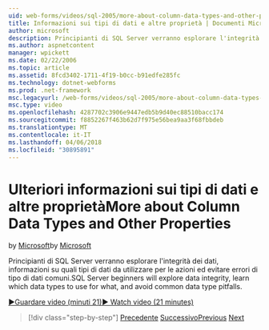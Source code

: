 ```yaml
---
uid: web-forms/videos/sql-2005/more-about-column-data-types-and-other-properties
title: Informazioni sui tipi di dati e altre proprietà | Documenti Microsoft
author: microsoft
description: Principianti di SQL Server verranno esplorare l'integrità dei dati, informazioni su quali tipi di dati da utilizzare per le azioni ed evitare errori di tipo di dati comuni.
ms.author: aspnetcontent
manager: wpickett
ms.date: 02/22/2006
ms.topic: article
ms.assetid: 8fcd3402-1711-4f19-b0cc-b91edfe285fc
ms.technology: dotnet-webforms
ms.prod: .net-framework
msc.legacyurl: /web-forms/videos/sql-2005/more-about-column-data-types-and-other-properties
msc.type: video
ms.openlocfilehash: 4287702c3906e9447edb5b9d40ec88510bacc174
ms.sourcegitcommit: f8852267f463b62d7f975e56bea9aa3f68fbbdeb
ms.translationtype: MT
ms.contentlocale: it-IT
ms.lasthandoff: 04/06/2018
ms.locfileid: "30895891"
---
```

<a name="more-about-column-data-types-and-other-properties"></a><span data-ttu-id="10ed8-103">Ulteriori informazioni sui tipi di dati e altre proprietà</span><span class="sxs-lookup"><span data-stu-id="10ed8-103">More about Column Data Types and Other Properties</span></span>
====================
<span data-ttu-id="10ed8-104">by [Microsoft](https://github.com/microsoft)</span><span class="sxs-lookup"><span data-stu-id="10ed8-104">by [Microsoft](https://github.com/microsoft)</span></span>

<span data-ttu-id="10ed8-105">Principianti di SQL Server verranno esplorare l'integrità dei dati, informazioni su quali tipi di dati da utilizzare per le azioni ed evitare errori di tipo di dati comuni.</span><span class="sxs-lookup"><span data-stu-id="10ed8-105">SQL Server beginners will explore data integrity, learn which data types to use for what, and avoid common data type pitfalls.</span></span>

[<span data-ttu-id="10ed8-106">&#9654;Guardare video (minuti 21)</span><span class="sxs-lookup"><span data-stu-id="10ed8-106">&#9654; Watch video (21 minutes)</span></span>](https://channel9.msdn.com/Blogs/ASP-NET-Site-Videos/more-about-column-data-types-and-other-properties)

> [!div class="step-by-step"]
> <span data-ttu-id="10ed8-107">[Precedente](understanding-database-tables-and-records.md)
> [Successivo](designing-relational-database-tables.md)</span><span class="sxs-lookup"><span data-stu-id="10ed8-107">[Previous](understanding-database-tables-and-records.md)
[Next](designing-relational-database-tables.md)</span></span>
